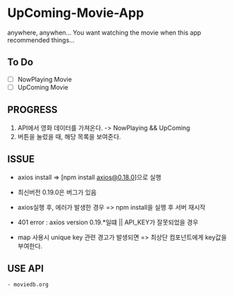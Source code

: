 # UpComing-Movie-App

anywhere, anywhen...
You want watching the movie when this app recommended things...

## To Do

- [ ] NowPlaying Movie
- [ ] UpComing Movie

## PROGRESS

1. API에서 영화 데이터를 가져온다.
   -> NowPlaying && UpComing
2. 버튼을 눌렀을 때, 해당 목록을 보여준다.

## ISSUE

- axios install => [npm install axios@0.18.0]으로 실행
- 최신버전 0.19.0은 버그가 있음

- axios실행 후, 에러가 발생한 경우 => npm install을 실행 후 서버 재시작

- 401 error : axios version 0.19.\*일떄 || API_KEY가 잘못되었을 경우

- map 사용시 unique key 관련 경고가 발생되면 => 최상단 컴포넌트에게 key값을 부여한다.

## USE API

    - moviedb.org
